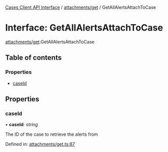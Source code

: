 [Cases Client API Interface](../cases_client_api.md) / [attachments/get](../modules/attachments_get.md) / GetAllAlertsAttachToCase

# Interface: GetAllAlertsAttachToCase

[attachments/get](../modules/attachments_get.md).GetAllAlertsAttachToCase

## Table of contents

### Properties

- [caseId](attachments_get.getallalertsattachtocase.md#caseid)

## Properties

### caseId

• **caseId**: *string*

The ID of the case to retrieve the alerts from

Defined in: [attachments/get.ts:87](https://github.com/elastic/kibana/blob/a80791aa4cc/x-pack/plugins/cases/server/client/attachments/get.ts#L87)
